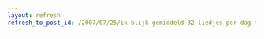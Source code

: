 ```yaml
---
layout: refresh
refresh_to_post_id: /2007/07/25/ik-blijk-gemiddeld-32-liedjes-per-dag-te-beluisteren
---
```

